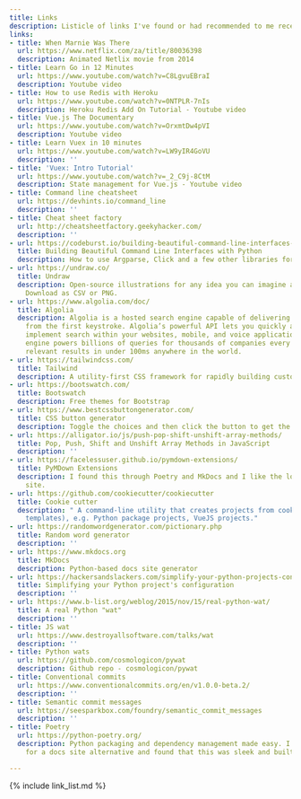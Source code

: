 ```yaml
---
title: Links
description: Listicle of links I've found or had recommended to me recently
links:
- title: When Marnie Was There
  url: https://www.netflix.com/za/title/80036398
  description: Animated Netlix movie from 2014
- title: Learn Go in 12 Minutes
  url: https://www.youtube.com/watch?v=C8LgvuEBraI
  description: Youtube video
- title: How to use Redis with Heroku
  url: https://www.youtube.com/watch?v=0NTPLR-7nIs
  description: Heroku Redis Add On Tutorial - Youtube video
- title: Vue.js The Documentary
  url: https://www.youtube.com/watch?v=OrxmtDw4pVI
  description: Youtube video
- title: Learn Vuex in 10 minutes
  url: https://www.youtube.com/watch?v=LW9yIR4GoVU
  description: ''
- title: 'Vuex: Intro Tutorial'
  url: https://www.youtube.com/watch?v=_2_C9j-8CtM
  description: State management for Vue.js - Youtube video
- title: Command line cheatsheet
  url: https://devhints.io/command_line
  description: ''
- title: Cheat sheet factory
  url: http://cheatsheetfactory.geekyhacker.com/
  description: ''
- url: https://codeburst.io/building-beautiful-command-line-interfaces-with-python-26c7e1bb54df
  title: Building Beautiful Command Line Interfaces with Python
  description: How to use Argparse, Click and a few other libraries for a Python CLI.
- url: https://undraw.co/
  title: Undraw
  description: Open-source illustrations for any idea you can imagine and create.
    Download as CSV or PNG.
- url: https://www.algolia.com/doc/
  title: Algolia
  description: Algolia is a hosted search engine capable of delivering real-time results
    from the first keystroke. Algolia’s powerful API lets you quickly and seamlessly
    implement search within your websites, mobile, and voice applications. Our search
    engine powers billions of queries for thousands of companies every month, delivering
    relevant results in under 100ms anywhere in the world.
- url: https://tailwindcss.com/
  title: Tailwind
  description: A utility-first CSS framework for rapidly building custom designs.
- url: https://bootswatch.com/
  title: Bootswatch
  description: Free themes for Bootstrap
- url: https://www.bestcssbuttongenerator.com/
  title: CSS button generator
  description: Toggle the choices and then click the button to get the CSS.
- url: https://alligator.io/js/push-pop-shift-unshift-array-methods/
  title: Pop, Push, Shift and Unshift Array Methods in JavaScript
  description: ''
- url: https://facelessuser.github.io/pymdown-extensions/
  title: PyMDown Extensions
  description: I found this through Poetry and MkDocs and I like the look of this
    site.
- url: https://github.com/cookiecutter/cookiecutter
  title: Cookie cutter
  description: " A command-line utility that creates projects from cookiecutters (project
    templates), e.g. Python package projects, VueJS projects."
- url: https://randomwordgenerator.com/pictionary.php
  title: Random word generator
  description: ''
- url: https://www.mkdocs.org
  title: MkDocs
  description: Python-based docs site generator
- url: https://hackersandslackers.com/simplify-your-python-projects-configuration/
  title: Simplifying your Python project's configuration
  description: ''
- url: https://www.b-list.org/weblog/2015/nov/15/real-python-wat/
  title: A real Python "wat"
  description: ''
- title: JS wat
  url: https://www.destroyallsoftware.com/talks/wat
  description: ''
- title: Python wats
  url: https://github.com/cosmologicon/pywat
  description: Github repo - cosmologicon/pywat
- title: Conventional commits
  url: https://www.conventionalcommits.org/en/v1.0.0-beta.2/
  description: ''
- title: Semantic commit messages
  url: https://seesparkbox.com/foundry/semantic_commit_messages
  description: ''
- title: Poetry
  url: https://python-poetry.org/
  description: Python packaging and dependency management made easy. I was looking
    for a docs site alternative and found that this was sleek and built on MkDocs.

---
```

{% include link_list.md %}